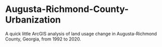 # Augusta-Richmond-County-Urbanization
A quick little ArcGIS analysis of land usage change in Augusta-Richmond County, Georgia, from 1992 to 2020.
